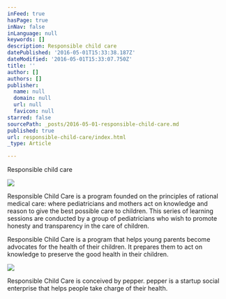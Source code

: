 ```yaml
---
inFeed: true
hasPage: true
inNav: false
inLanguage: null
keywords: []
description: Responsible child care
datePublished: '2016-05-01T15:33:38.187Z'
dateModified: '2016-05-01T15:33:07.750Z'
title: ''
author: []
authors: []
publisher:
  name: null
  domain: null
  url: null
  favicon: null
starred: false
sourcePath: _posts/2016-05-01-responsible-child-care.md
published: true
url: responsible-child-care/index.html
_type: Article

---
```

Responsible child care

![](https://the-grid-user-content.s3-us-west-2.amazonaws.com/b319af66-796d-45f8-af5a-2a16b38e9e73.jpg)

Responsible Child Care is a program founded on the principles of rational medical care: where pediatricians and mothers act on knowledge and reason to give the best possible care to children. This series of learning sessions are conducted by a group of pediatricians who wish to promote honesty and transparency in the care of children.

Responsible Child Care is a program that helps young parents become advocates for the health of their children. It prepares them to act on knowledge to preserve the good health in their children. 

![](https://the-grid-user-content.s3-us-west-2.amazonaws.com/afece646-8703-4b18-989a-a3bb7b94189d.jpg)

Responsible Child Care is conceived by pepper. pepper is a startup social enterprise that helps people take charge of their health.